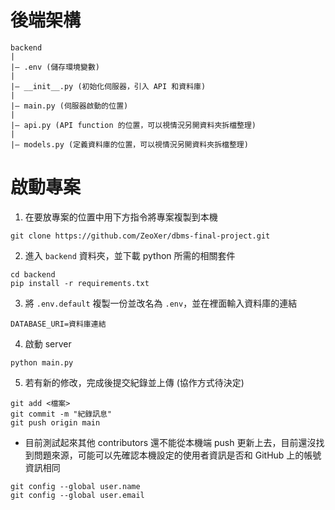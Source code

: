 # 後端架構
```
backend
|
|– .env (儲存環境變數)
|
|– __init__.py (初始化伺服器，引入 API 和資料庫)
|
|– main.py (伺服器啟動的位置)
|
|– api.py (API function 的位置，可以視情況另開資料夾拆檔整理)
|
|– models.py (定義資料庫的位置，可以視情況另開資料夾拆檔整理)

```

# 啟動專案

1. 在要放專案的位置中用下方指令將專案複製到本機
```
git clone https://github.com/ZeoXer/dbms-final-project.git
```

2. 進入 `backend` 資料夾，並下載 python 所需的相關套件
```
cd backend
pip install -r requirements.txt
```

3. 將 `.env.default` 複製一份並改名為 `.env`，並在裡面輸入資料庫的連結
```
DATABASE_URI=資料庫連結
```

4. 啟動 server
```
python main.py
```

5. 若有新的修改，完成後提交紀錄並上傳 (協作方式待決定)
```
git add <檔案>
git commit -m "紀錄訊息"
git push origin main
```

* 目前測試起來其他 contributors 還不能從本機端 push 更新上去，目前還沒找到問題來源，可能可以先確認本機設定的使用者資訊是否和 GitHub 上的帳號資訊相同
```
git config --global user.name
git config --global user.email
```
